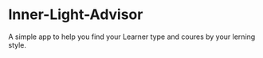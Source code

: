 # Inner-Light-Advisor
A simple app to help you find your Learner type and coures by your lerning style.

